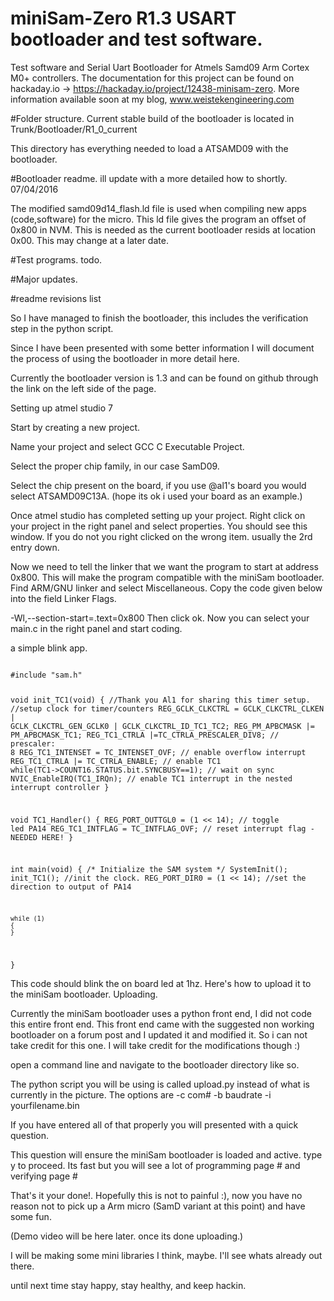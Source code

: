 # miniSam-Zero R1.3 USART bootloader and test software.

Test software and Serial Uart Bootloader for Atmels Samd09 Arm Cortex M0+ controllers. The documentation for this project can be found on hackaday.io -> https://hackaday.io/project/12438-minisam-zero. More information available soon at my blog, www.weistekengineering.com

#Folder structure.
Current stable build of the bootloader is located in
Trunk/Bootloader/R1_0_current

This directory has everything needed to load a ATSAMD09 with the bootloader. 

#Bootloader readme.
ill update with a more detailed how to shortly. 07/04/2016

The modified samd09d14_flash.ld file is used when compiling new apps (code,software) for the micro. This ld file gives the program an offset of 0x800 in NVM. This is needed as the current bootloader resids at location 0x00. This may change at a later date.

#Test programs.
todo.

#Major updates.

#readme revisions list

So I have managed to finish the bootloader, this includes the verification step in the python script.

Since I have been presented with some better information I will document the process of using the bootloader in more detail here.

Currently the bootloader version is 1.3 and can be found on github through the link on the left side of the page.

Setting up atmel studio 7

Start by creating a new project.



Name your project and select GCC C Executable Project.



Select the proper chip family, in our case SamD09.



Select the chip present on the board, if you use @al1's board you would select ATSAMD09C13A. (hope its ok i used your board as an example.)



Once atmel studio has completed setting up your project. Right click on your project in the right panel and select properties. You should see this window. If you do not you right clicked on the wrong item. usually the 2rd entry down.

Now we need to tell the linker that we want the program to start at address 0x800. This will make the program compatible with the miniSam bootloader. Find ARM/GNU linker and select Miscellaneous. Copy the code given below into the field Linker Flags.

 -Wl,--section-start=.text=0x800
Then click ok. Now you can select your main.c in the right panel and start coding.


a simple blink app.

<code>
#include "sam.h"

void init_TC1(void)
{
	//Thank you Al1 for sharing this timer setup.
	//setup clock for timer/counters
	REG_GCLK_CLKCTRL = GCLK_CLKCTRL_CLKEN | GCLK_CLKCTRL_GEN_GCLK0 | GCLK_CLKCTRL_ID_TC1_TC2;
	REG_PM_APBCMASK |= PM_APBCMASK_TC1;
	REG_TC1_CTRLA |=TC_CTRLA_PRESCALER_DIV8;			// prescaler: 8
	REG_TC1_INTENSET = TC_INTENSET_OVF;					// enable overflow interrupt
	REG_TC1_CTRLA |= TC_CTRLA_ENABLE;					// enable TC1
	while(TC1->COUNT16.STATUS.bit.SYNCBUSY==1);			// wait on sync
	NVIC_EnableIRQ(TC1_IRQn);							// enable TC1 interrupt in the nested interrupt controller
}

void TC1_Handler()
{
	REG_PORT_OUTTGL0 = (1 << 14);						// toggle led PA14
	REG_TC1_INTFLAG = TC_INTFLAG_OVF;					// reset interrupt flag - NEEDED HERE!
}

int main(void)
{
    /* Initialize the SAM system */
    SystemInit();
	init_TC1();											//init the clock.
	REG_PORT_DIR0 = (1 << 14);							//set the direction to output of PA14
	
    while (1) 
    {
    }
}
</code>

This code should blink the on board led at 1hz. Here's how to upload it to the miniSam bootloader.
Uploading.

Currently the miniSam bootloader uses a python front end, I did not code this entire front end. This front end came with the suggested non working bootloader on a forum post and I updated it and modified it. So i can not take credit for this one. I will take credit for the modifications though :)

open a command line and navigate to the bootloader directory like so.



The python script you will be using is called upload.py instead of what is currently in the picture. The options are -c com# -b baudrate -i yourfilename.bin

If you have entered all of that properly you will presented with a quick question.



This question will ensure the miniSam bootloader is loaded and active. type y to proceed. Its fast but you will see a lot of programming page # and verifying page #



That's it your done!. Hopefully this is not to painful :), now you have no reason not to pick up a Arm micro (SamD variant at this point) and have some fun.

(Demo video will be here later. once its done uploading.)



I will be making some mini libraries I think, maybe. I'll see whats already out there.

until next time stay happy, stay healthy, and keep hackin.
